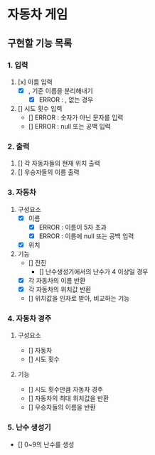 # 자동차 게임

## 구현할 기능 목록

### 1. 입력

1. [x] 이름 입력
   - [x] , 기준 이름을 분리해내기
      - [x] ERROR : , 없는 경우

2. [] 시도 횟수 입력
   - [] ERROR : 숫자가 아닌 문자를 입력
   - [] ERROR : null 또는 공백 입력

### 2. 출력

1. [] 각 자동차들의 현재 위치 출력
2. [] 우승자들의 이름 출력

### 3. 자동차

1. 구성요소
   - [x] 이름
      - [x] ERROR : 이름이 5자 초과
      - [x] ERROR : 이름에 null 또는 공백 입력
   - [x] 위치

2. 기능
   - [] 전진
      - [] 난수생성기에서의 난수가 4 이상일 경우
   - [x] 각 자동차의 이름 반환
   - [x] 각 자동차의 위치값 반환
   - [] 위치값을 인자로 받아, 비교하는 기능

### 4. 자동차 경주

1. 구성요소
    - [] 자동차
    - [] 시도 횟수

2. 기능
    - [] 시도 횟수만큼 자동차 경주
    - [] 자동차의 최대 위치값을 반환
    - [] 우승자들의 이름을 반환

### 5. 난수 생성기
- [] 0~9의 난수를 생성